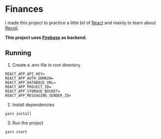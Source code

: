 # Finances

I made this project to practice a little bit of [React](https://reactjs.org/) and mainly to learn about [Recoil](https://recoiljs.org/).

**This project uses [Firebase](https://firebase.google.com) as backend.**

## Running

1. Create a .env file in root directory

```
REACT_APP_API_KEY=
REACT_APP_AUTH_DOMAIN=
REACT_APP_DATABASE_URL=
REACT_APP_PROJECT_ID=
REACT_APP_STORAGE_BUCKET=
REACT_APP_MESSAGING_SENDER_ID=
```

2. Install dependencies

```
yarn install
```

3. Run the project

```
yarn start
```